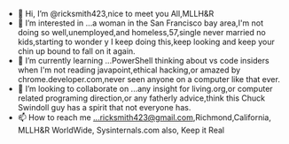 - 👋 Hi, I’m @ricksmith423,nice to meet you All,MLLH&R
- 👀 I’m interested in ...a woman in the San Francisco bay area,I'm not doing so well,unemployed,and homeless,57,single never married no kids,starting to wonder y I keep doing this,keep looking and keep your chin up bound to fall on it again.
- 🌱 I’m currently learning ...PowerShell thinking about vs code insiders when I'm not reading javapoint,ethical hacking,or amazed by chrome.developer.com,never seen anyone on a computer like that ever.
- 💞️ I’m looking to collaborate on ...any insight for living.org,or computer related programing direction,or any fatherly advice,think this Chuck Swindoll guy has a spirit that not everyone has.
- 📫 How to reach me ...ricksmith423@gmail.com,Richmond,California,
MLLH&R WorldWide,
Sysinternals.com also,
Keep it Real

<!---
ricksmith423/ricksmith423 is a ✨ special ✨ repository because its `README.md` (this file) appears on your GitHub profile.
You can click the Preview link to take a look at your changes.
--->

